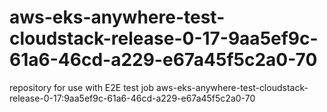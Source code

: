 # aws-eks-anywhere-test-cloudstack-release-0-17-9aa5ef9c-61a6-46cd-a229-e67a45f5c2a0-70
repository for use with E2E test job aws-eks-anywhere-test-cloudstack-release-0-17:9aa5ef9c-61a6-46cd-a229-e67a45f5c2a0-70
